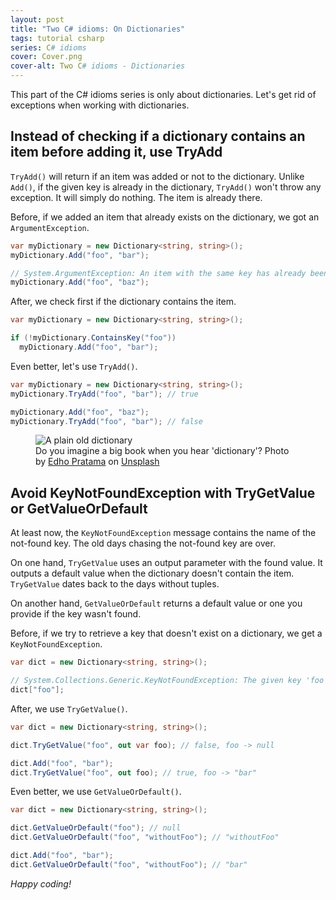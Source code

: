 ```yaml
---
layout: post
title: "Two C# idioms: On Dictionaries"
tags: tutorial csharp
series: C# idioms
cover: Cover.png
cover-alt: Two C# idioms - Dictionaries
---
```


This part of the C# idioms series is only about dictionaries. Let's get rid of exceptions when working with dictionaries.

## Instead of checking if a dictionary contains an item before adding it, use TryAdd

`TryAdd()` will return if an item was added or not to the dictionary. Unlike `Add()`, if the given key is already in the dictionary, `TryAdd()` won't throw any exception. It will simply do nothing. The item is already there.

Before, if we added an item that already exists on the dictionary, we got an `ArgumentException`.

```csharp
var myDictionary = new Dictionary<string, string>();
myDictionary.Add("foo", "bar");

// System.ArgumentException: An item with the same key has already been added. Key: foo
myDictionary.Add("foo", "baz");
```

After, we check first if the dictionary contains the item.

```csharp
var myDictionary = new Dictionary<string, string>();

if (!myDictionary.ContainsKey("foo"))
  myDictionary.Add("foo", "bar");
```

Even better, let's use `TryAdd()`.

```csharp
var myDictionary = new Dictionary<string, string>();
myDictionary.TryAdd("foo", "bar"); // true

myDictionary.Add("foo", "baz");
myDictionary.TryAdd("foo", "bar"); // false
```

<figure>
<img src="https://images.unsplash.com/photo-1583361703300-bf0a4dc1723c?crop=entropy&cs=tinysrgb&fit=crop&fm=jpg&h=400&ixid=MnwxfDB8MXxhbGx8fHx8fHx8fHwxNjIwMTY5MjE4&ixlib=rb-1.2.1&q=80&utm_campaign=api-credit&utm_medium=referral&utm_source=unsplash_source&w=600" alt="A plain old dictionary" />

<figcaption>Do you imagine a big book when you hear 'dictionary'? Photo by <a href="https://unsplash.com/@edhoradic?utm_source=unsplash&utm_medium=referral&utm_content=creditCopyText">Edho Pratama</a> on <a href="https://unsplash.com/s/photos/dictionary?utm_source=unsplash&utm_medium=referral&utm_content=creditCopyText">Unsplash</a></figcaption>
</figure>

## Avoid KeyNotFoundException with TryGetValue or GetValueOrDefault

At least now, the `KeyNotFoundException` message contains the name of the not-found key. The old days chasing the not-found key are over.

On one hand, `TryGetValue` uses an output parameter with the found value. It outputs a default value when the dictionary doesn't contain the item. `TryGetValue` dates back to the days without tuples.

On another hand, `GetValueOrDefault` returns a default value or one you provide if the key wasn't found.

Before, if we try to retrieve a key that doesn't exist on a dictionary, we get a `KeyNotFoundException`.

```csharp
var dict = new Dictionary<string, string>();

// System.Collections.Generic.KeyNotFoundException: The given key 'foo' was not present in the dictionary.
dict["foo"];
```

After, we use `TryGetValue()`.

```csharp
var dict = new Dictionary<string, string>();

dict.TryGetValue("foo", out var foo); // false, foo -> null

dict.Add("foo", "bar");
dict.TryGetValue("foo", out foo); // true, foo -> "bar"
```

Even better, we use `GetValueOrDefault()`.

```csharp
var dict = new Dictionary<string, string>();

dict.GetValueOrDefault("foo"); // null
dict.GetValueOrDefault("foo", "withoutFoo"); // "withoutFoo"

dict.Add("foo", "bar");
dict.GetValueOrDefault("foo", "withoutFoo"); // "bar"
```

_Happy coding!_
